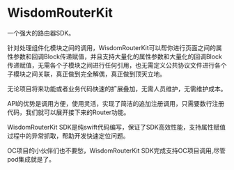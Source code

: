 # WisdomRouterKit
一个强大的路由器SDK。

针对处理组件化模块之间的调用，WisdomRouterKit可以帮你进行页面之间的属性参数和回调Block传递赋值，并且支持大量化的属性参数和大量化的回调Block传递赋值，无需各个子模块之间进行任何引用，也无需定义公共协议文件进行各个子模块之间关联，真正做到完全解偶，真正做到顶天立地。

无论项目将来功能或者业务代码快速的扩展叠加，无需人员维护，无需维护成本。

API的优势是调用方便，使用灵活，实现了简洁的追加注册调用，只需要数行注册代码，我们就可以展开接下来的Router功能。

WisdomRouterKit SDK是纯swift代码编写，保证了SDK高效性能，支持属性赋值过程中的异常抓取，帮助开发快速定位问题。

OC项目的小伙伴们也不要愁，WisdomRouterKit SDK完成支持OC项目调用,尽管pod集成就是了。



